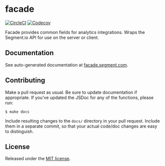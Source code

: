 # facade

[![CircleCI](https://circleci.com/gh/segmentio/facade.svg?style=shield&circle-token=82b4b760c18fa8d1e41191230a808f2139d0a3f4)](https://circleci.com/gh/segmentio/facade)
[![Codecov](https://img.shields.io/codecov/c/github/segmentio/facade/master.svg?maxAge=2592000)](https://codecov.io/gh/segmentio/facade)

Facade provides common fields for analytics integrations. Wraps the Segment.io
API for use on the server or client.

## Documentation

See auto-generated documentation at [facade.segment.com](http://facade.segment.com).

## Contributing

Make a pull request as usual. Be sure to update documentation if appropriate.
If you've updated the JSDoc for any of the functions, please run:

```
$ make docs
```

Include resulting changes to the `docs/` directory in your pull request.
Include them in a separate commit, so that your actual code/doc changes are
easy to distinguish.

## License

Released under the [MIT license](License.md).


[ci-link]: https://travis-ci.org/segmentio/facade
[ci-1.x-badge]: https://travis-ci.org/segmentio/facade.png?branch=1.x
[ci-2.x-badge]: https://travis-ci.org/segmentio/facade.png?branch=master
